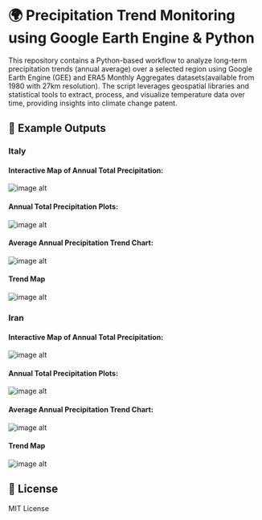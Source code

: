 # 🌍 Precipitation Trend Monitoring using Google Earth Engine & Python
This repository contains a Python-based workflow to analyze long-term precipitation trends (annual average) over a selected region using Google Earth Engine (GEE) and ERA5 Monthly Aggregates datasets(available from 1980 with 27km resolution). The script leverages geospatial libraries and statistical tools to extract, process, and visualize temperature data over time, providing insights into climate change patent.



## 📸 Example Outputs

### Italy

#### Interactive Map of Annual Total Precipitation:
![image alt](https://github.com/SaeidDaliriSusefi/Precipitation-Trend-Monitoring/blob/60e88bb5edb6933c54623ac5789baa93ae1e3680/Images/Interactive%20Map_Italy.PNG)




#### Annual Total Precipitation Plots:
![image alt](https://github.com/SaeidDaliriSusefi/Precipitation-Trend-Monitoring/blob/5fb623691a5ac671c82aea3c4991dd3c222fc167/Images/Plots_Italy.png)


#### Average Annual Precipitation Trend Chart:
![image alt](https://github.com/SaeidDaliriSusefi/Precipitation-Trend-Monitoring/blob/b102d72b1a47e2b062d5931b79c9cae7d61115a7/Images/Trend_Chart_Italy.png)


#### Trend Map
![image alt](https://github.com/SaeidDaliriSusefi/Precipitation-Trend-Monitoring/blob/3cbe6176cfcbfba58bd76d7ba343d9c8cb9c6288/Images/Trend_Plot_Italy.png)


### Iran

#### Interactive Map of Annual Total Precipitation:
![image alt](https://github.com/SaeidDaliriSusefi/Precipitation-Trend-Monitoring/blob/dec3dd632151db0f2de971cb55639292a9f96074/Images/Interactive%20Map.PNG)




#### Annual Total Precipitation Plots:
![image alt](https://github.com/SaeidDaliriSusefi/Precipitation-Trend-Monitoring/blob/d3e6f529dbb83ad6c5ab67bbbf687ab1a27cfb0b/Images/Plots.png)


#### Average Annual Precipitation Trend Chart:
![image alt](https://github.com/SaeidDaliriSusefi/Precipitation-Trend-Monitoring/blob/c3b4f00fe93e3367f0787bbcb4669ef424219621/Images/Trend_Chart.png)


#### Trend Map
![image alt](https://github.com/SaeidDaliriSusefi/Precipitation-Trend-Monitoring/blob/6b8a02cc51148bfe7293a2b5d47a72460607c2c4/Images/Trend_Plot.png)



## 📜 License
MIT License



